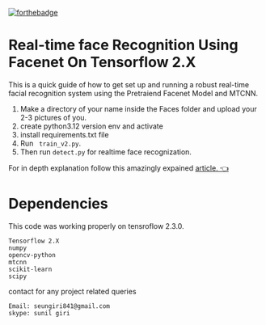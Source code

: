 [![forthebadge](https://forthebadge.com/images/badges/made-with-python.svg)](https://forthebadge.com)


# Real-time face Recognition Using Facenet On Tensorflow 2.X

This is a quick guide of how to get set up and running a robust real-time facial recognition system using the Pretraiend Facenet Model and MTCNN.

1. Make a directory of your name inside the Faces folder and upload your 2-3 pictures of you.
2. create python3.12 version env and activate
3. install requirements.txt file
4. Run ``` train_v2.py```.
5. Then run ```detect.py``` for realtime face recognization.

For in depth explanation follow this amazingly expained [article. 👈](https://arsfutura.com/magazine/face-recognition-with-facenet-and-mtcnn/)

# Dependencies
This code was working properly on tensroflow 2.3.0.
```
Tensorflow 2.X
numpy
opencv-python
mtcnn
scikit-learn
scipy
```
contact for any project related queries
```
Email: seungiri841@gmail.com
skype: sunil giri
```
